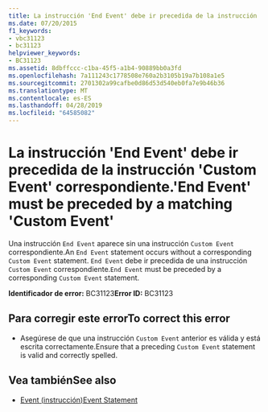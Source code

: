 ```yaml
---
title: La instrucción 'End Event' debe ir precedida de la instrucción 'Custom Event' correspondiente.
ms.date: 07/20/2015
f1_keywords:
- vbc31123
- bc31123
helpviewer_keywords:
- BC31123
ms.assetid: 8dbffccc-c1ba-45f5-a1b4-90889bb0a3fd
ms.openlocfilehash: 7a111243c1778508e760a2b3105b19a7b108a1e5
ms.sourcegitcommit: 2701302a99cafbe0d86d53d540eb0fa7e9b46b36
ms.translationtype: MT
ms.contentlocale: es-ES
ms.lasthandoff: 04/28/2019
ms.locfileid: "64585082"
---
```

# <a name="end-event-must-be-preceded-by-a-matching-custom-event"></a><span data-ttu-id="413b6-102">La instrucción 'End Event' debe ir precedida de la instrucción 'Custom Event' correspondiente.</span><span class="sxs-lookup"><span data-stu-id="413b6-102">'End Event' must be preceded by a matching 'Custom Event'</span></span>
<span data-ttu-id="413b6-103">Una instrucción `End Event` aparece sin una instrucción `Custom Event` correspondiente.</span><span class="sxs-lookup"><span data-stu-id="413b6-103">An `End Event` statement occurs without a corresponding `Custom Event` statement.</span></span> <span data-ttu-id="413b6-104">`End Event` debe ir precedida de una instrucción `Custom Event` correspondiente.</span><span class="sxs-lookup"><span data-stu-id="413b6-104">`End Event` must be preceded by a corresponding `Custom Event` statement.</span></span>  
  
 <span data-ttu-id="413b6-105">**Identificador de error:** BC31123</span><span class="sxs-lookup"><span data-stu-id="413b6-105">**Error ID:** BC31123</span></span>  
  
## <a name="to-correct-this-error"></a><span data-ttu-id="413b6-106">Para corregir este error</span><span class="sxs-lookup"><span data-stu-id="413b6-106">To correct this error</span></span>  
  
- <span data-ttu-id="413b6-107">Asegúrese de que una instrucción `Custom Event` anterior es válida y está escrita correctamente.</span><span class="sxs-lookup"><span data-stu-id="413b6-107">Ensure that a preceding `Custom Event` statement is valid and correctly spelled.</span></span>  
  
## <a name="see-also"></a><span data-ttu-id="413b6-108">Vea también</span><span class="sxs-lookup"><span data-stu-id="413b6-108">See also</span></span>

- [<span data-ttu-id="413b6-109">Event (instrucción)</span><span class="sxs-lookup"><span data-stu-id="413b6-109">Event Statement</span></span>](../../visual-basic/language-reference/statements/event-statement.md)
